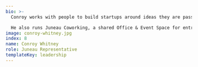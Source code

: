 ```yaml
---
bio: >-
  Conroy works with people to build startups around ideas they are passionate about, and that solve a real market need. That's why he started Tandem Labs -- a Startup Studio geared towards validating and building B2B SaaS companies in tandem with industry experts. He partners with Ideators who have the experience and the vision to see and to seize opportunities for improved software serving their industry. Following Lean Startup methodologies, he ensures that they are building something that customers will be willing to pay for to solve a real problem.

  He also runs Juneau Coworking, a shared Office & Event Space for entrepreneurs, work-from-homers, freelancers, side-hustlers, small business owners, nonprofits, and grassroots organizations in Juneau, Alaska.
image: conroy-whitney.jpg
index: 8
name: Conroy Whitney
role: Juneau Representative
templateKey: leadership
---
```

